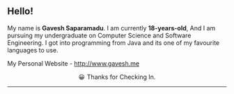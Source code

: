 ## Hello!

My name is **Gavesh Saparamadu**. I am currently **18-years-old**, And I am pursuing my undergraduate on Computer Science and Software Engineering. I got into programming from Java and its one of my favourite languages to use.

My Personal Website - http://www.gavesh.me



<div style="display: flex; justify-content: center; gap: 5px; ">
<span>😀</span>
<span><bold>Thanks for Checking In.</bold></span>
</div>

---


